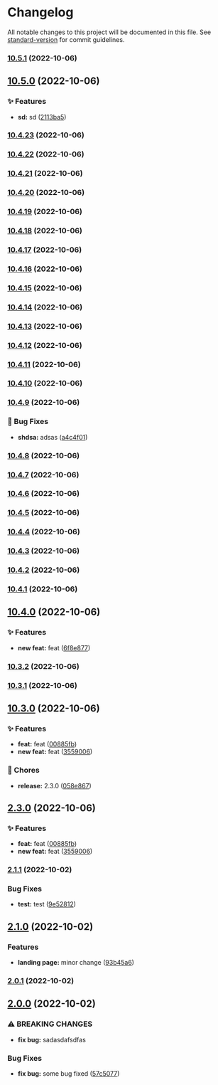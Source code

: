 # Changelog

All notable changes to this project will be documented in this file. See [standard-version](https://github.com/conventional-changelog/standard-version) for commit guidelines.

### [10.5.1](https://github.com/ivankraev/msb-hub/compare/v10.5.0...v10.5.1) (2022-10-06)

## [10.5.0](https://github.com/ivankraev/msb-hub/compare/v10.4.23...v10.5.0) (2022-10-06)


### ✨ Features

* **sd:** sd ([2113ba5](https://github.com/ivankraev/msb-hub/commit/2113ba51b470df9146546bc55d3e602f8970da98))

### [10.4.23](https://github.com/ivankraev/msb-hub/compare/v10.4.22...v10.4.23) (2022-10-06)

### [10.4.22](https://github.com/ivankraev/msb-hub/compare/v10.4.21...v10.4.22) (2022-10-06)

### [10.4.21](https://github.com/ivankraev/msb-hub/compare/v10.4.20...v10.4.21) (2022-10-06)

### [10.4.20](https://github.com/ivankraev/msb-hub/compare/v10.4.19...v10.4.20) (2022-10-06)

### [10.4.19](https://github.com/ivankraev/msb-hub/compare/v10.4.18...v10.4.19) (2022-10-06)

### [10.4.18](https://github.com/ivankraev/msb-hub/compare/v10.4.17...v10.4.18) (2022-10-06)

### [10.4.17](https://github.com/ivankraev/msb-hub/compare/v10.4.16...v10.4.17) (2022-10-06)

### [10.4.16](https://github.com/ivankraev/msb-hub/compare/v10.4.15...v10.4.16) (2022-10-06)

### [10.4.15](https://github.com/ivankraev/msb-hub/compare/v10.4.14...v10.4.15) (2022-10-06)

### [10.4.14](https://github.com/ivankraev/msb-hub/compare/v10.4.13...v10.4.14) (2022-10-06)

### [10.4.13](https://github.com/ivankraev/msb-hub/compare/v10.4.12...v10.4.13) (2022-10-06)

### [10.4.12](https://github.com/ivankraev/msb-hub/compare/v10.4.11...v10.4.12) (2022-10-06)

### [10.4.11](https://github.com/ivankraev/msb-hub/compare/v10.4.10...v10.4.11) (2022-10-06)

### [10.4.10](https://github.com/ivankraev/msb-hub/compare/v10.4.9...v10.4.10) (2022-10-06)

### [10.4.9](https://github.com/ivankraev/msb-hub/compare/v10.4.7...v10.4.9) (2022-10-06)


### 🐛 Bug Fixes

* **shdsa:** adsas ([a4c4f01](https://github.com/ivankraev/msb-hub/commit/a4c4f014f0f572e31fee14358602ff3ff14dfa00))

### [10.4.8](https://github.com/ivankraev/msb-hub/compare/v10.4.7...v10.4.8) (2022-10-06)

### [10.4.7](https://github.com/ivankraev/msb-hub/compare/v10.4.6...v10.4.7) (2022-10-06)

### [10.4.6](https://github.com/ivankraev/msb-hub/compare/v10.4.5...v10.4.6) (2022-10-06)

### [10.4.5](https://github.com/ivankraev/msb-hub/compare/v10.4.4...v10.4.5) (2022-10-06)

### [10.4.4](https://github.com/ivankraev/msb-hub/compare/v10.4.3...v10.4.4) (2022-10-06)

### [10.4.3](https://github.com/ivankraev/msb-hub/compare/v10.4.2...v10.4.3) (2022-10-06)

### [10.4.2](https://github.com/ivankraev/msb-hub/compare/v10.4.1...v10.4.2) (2022-10-06)

### [10.4.1](https://github.com/ivankraev/msb-hub/compare/v10.4.0...v10.4.1) (2022-10-06)

## [10.4.0](https://github.com/ivankraev/msb-hub/compare/v10.3.2...v10.4.0) (2022-10-06)


### ✨ Features

* **new feat:** feat ([6f8e877](https://github.com/ivankraev/msb-hub/commit/6f8e877c508d8a0980595b1f51d3841fba92575c))

### [10.3.2](https://github.com/ivankraev/msb-hub/compare/v10.3.1...v10.3.2) (2022-10-06)

### [10.3.1](https://github.com/ivankraev/msb-hub/compare/v10.3.0...v10.3.1) (2022-10-06)

## [10.3.0](https://github.com/ivankraev/msb-hub/compare/v10.1.0...v10.3.0) (2022-10-06)


### ✨ Features

* **feat:** feat ([00885fb](https://github.com/ivankraev/msb-hub/commit/00885fb5883a2b98045518ef383493667c20b05b))
* **new feat:** feat ([3559006](https://github.com/ivankraev/msb-hub/commit/355900654bfbf82bc529182ad5d152659c009b57))


### 🚚 Chores

* **release:** 2.3.0 ([058e867](https://github.com/ivankraev/msb-hub/commit/058e867584ebab4b9495306e1c64e201f98eb63a))

## [2.3.0](https://github.com/ivankraev/msb-hub/compare/v10.1.0...v2.3.0) (2022-10-06)


### ✨ Features

* **feat:** feat ([00885fb](https://github.com/ivankraev/msb-hub/commit/00885fb5883a2b98045518ef383493667c20b05b))
* **new feat:** feat ([3559006](https://github.com/ivankraev/msb-hub/commit/355900654bfbf82bc529182ad5d152659c009b57))

### [2.1.1](https://github.com/ivankraev/msb-hub/compare/v2.1.0...v2.1.1) (2022-10-02)


### Bug Fixes

* **test:** test ([9e52812](https://github.com/ivankraev/msb-hub/commit/9e5281262ef990ceadd724d0eb7dfa2567121cf1))

## [2.1.0](https://github.com/ivankraev/msb-hub/compare/v2.0.1...v2.1.0) (2022-10-02)


### Features

* **landing page:** minor change ([93b45a6](https://github.com/ivankraev/msb-hub/commit/93b45a67e05b6dcf038854517f4d4e8a4e7f21f7))

### [2.0.1](https://github.com/ivankraev/msb-hub/compare/v2.0.0...v2.0.1) (2022-10-02)

## [2.0.0](https://github.com/ivankraev/msb-hub/compare/v0.1.3...v2.0.0) (2022-10-02)


### ⚠ BREAKING CHANGES

* **fix bug:** sadasdafsdfas

### Bug Fixes

* **fix bug:** some bug fixed ([57c5077](https://github.com/ivankraev/msb-hub/commit/57c507798baef8e0800d50851f4a33e2afe5cbdd))
